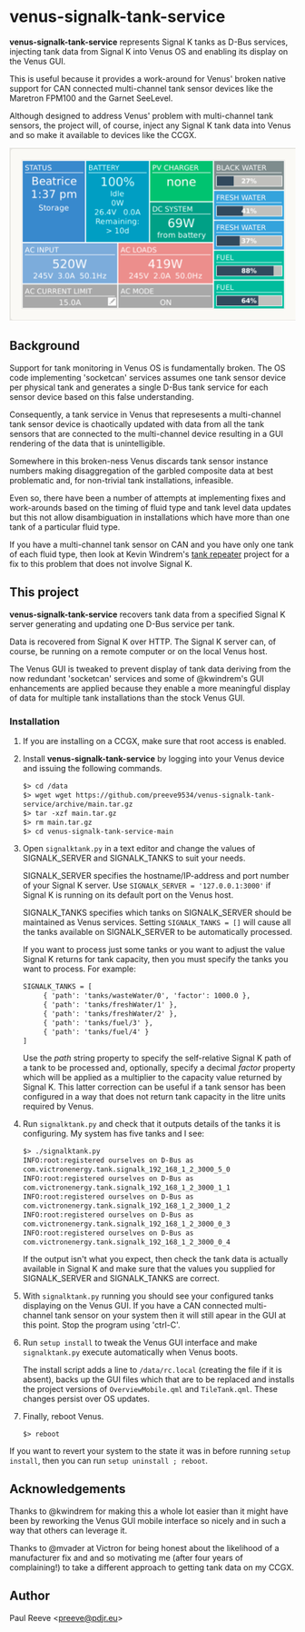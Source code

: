 # venus-signalk-tank-service

__venus-signalk-tank-service__ represents Signal K tanks as D-Bus
services, injecting tank data from Signal K into Venus OS and 
enabling its display on the Venus GUI.

This is useful because it provides a work-around for Venus' broken
native support for CAN connected multi-channel tank sensor devices
like the Maretron FPM100 and the Garnet SeeLevel.

Although designed to address Venus' problem with multi-channel tank
sensors, the project will, of course, inject any Signal K tank data
into Venus and so make it available to devices like the CCGX.

![CCGX tank display](venus.png)

## Background

Support for tank monitoring in Venus OS is fundamentally broken.
The OS code implementing 'socketcan' services assumes one tank sensor
device per physical tank and generates a single D-Bus tank service for
each sensor device based on this false understanding.

Consequently, a tank service in Venus that represesents a multi-channel
tank sensor device is chaotically updated with data from all the tank
sensors that are connected to the multi-channel device resulting in a
GUI rendering of the data that is unintelligible.

Somewhere in this broken-ness Venus discards tank sensor instance
numbers making disaggregation of the garbled composite data at best
problematic and, for non-trivial tank installations, infeasible.

Even so, there have been a number of attempts at implementing fixes
and work-arounds based on the timing of fluid type and tank level
data updates but this not allow disambiguation in installations which
have more than one tank of a particular fluid type.

If you have a multi-channel tank sensor on CAN and you have only one tank
of each fluid type, then look at Kevin Windrem's
[tank repeater](https://github.com/kwindrem/SeeLevel-N2K-Victron-VenusOS)
project for a fix to this problem that does not involve Signal K.

## This project

__venus-signalk-tank-service__ recovers tank data from a specified
Signal K server generating and updating one D-Bus service per tank.

Data is recovered from Signal K over HTTP.
The Signal K server can, of course, be running on a remote computer or
on the local Venus host.

The Venus GUI is tweaked to prevent display of tank data deriving from
the now redundant 'socketcan' services and some of @kwindrem's GUI
enhancements are applied because they enable a more meaningful display
of data for multiple tank installations than the stock Venus GUI.

### Installation

1. If you are installing on a CCGX, make sure that root access is
   enabled.
   
2. Install __venus-signalk-tank-service__ by logging into your Venus
   device and issuing the following commands.
   ```
   $> cd /data
   $> wget wget https://github.com/preeve9534/venus-signalk-tank-service/archive/main.tar.gz
   $> tar -xzf main.tar.gz
   $> rm main.tar.gz
   $> cd venus-signalk-tank-service-main
   ```

3. Open ```signalktank.py``` in a text editor and change the
   values of SIGNALK_SERVER and SIGNALK_TANKS to suit your needs.

   SIGNALK_SERVER specifies the hostname/IP-address and port
   number of your Signal K server.
   Use ```SIGNALK_SERVER = '127.0.0.1:3000'``` if Signal K is
   running on its default port on the Venus host.
   
   SIGNALK_TANKS specifies which tanks on SIGNALK_SERVER should
   be maintained as Venus services.
   Setting ```SIGNALK_TANKS = []``` will cause all the tanks
   available on SIGNALK_SERVER to be automatically processed.
   
   If you want to process just some tanks or you want to adjust the
   value Signal K returns for tank capacity, then you must specify the
   tanks you want to process. For example:
   ```
   SIGNALK_TANKS = [
        { 'path': 'tanks/wasteWater/0', 'factor': 1000.0 },
        { 'path': 'tanks/freshWater/1' },
        { 'path': 'tanks/freshWater/2' },
        { 'path': 'tanks/fuel/3' },
        { 'path': 'tanks/fuel/4' }
   ]
   ```
   
   Use the *path* string property to specify the self-relative Signal K
   path of a tank to be processed and, optionally, specify a decimal
   *factor* property which will be applied as a multiplier to the capacity
   value returned by Signal K.
   This latter correction can be useful if a tank sensor has been
   configured in a way that does not return tank capacity in the litre
   units required by Venus.
   
4. Run ```signalktank.py``` and check that it outputs details of the tanks
   it is configuring. My system has five tanks and I see:
   ```
   $> ./signalktank.py 
   INFO:root:registered ourselves on D-Bus as com.victronenergy.tank.signalk_192_168_1_2_3000_5_0
   INFO:root:registered ourselves on D-Bus as com.victronenergy.tank.signalk_192_168_1_2_3000_1_1
   INFO:root:registered ourselves on D-Bus as com.victronenergy.tank.signalk_192_168_1_2_3000_1_2
   INFO:root:registered ourselves on D-Bus as com.victronenergy.tank.signalk_192_168_1_2_3000_0_3
   INFO:root:registered ourselves on D-Bus as com.victronenergy.tank.signalk_192_168_1_2_3000_0_4
   ```
   If the output isn't what you expect, then check the tank data
   is actually available in Signal K and make sure that the values
   you supplied for SIGNALK_SERVER and SIGNALK_TANKS are correct.

5. With ```signalktank.py``` running you should see your configured tanks
   displaying on the Venus GUI.
   If you have a CAN connected multi-channel tank sensor on your system then
   it will still apear in the GUI at this point.
   Stop the program using 'ctrl-C'.

6. Run ```setup install``` to tweak the Venus GUI interface and make
   ```signalktank.py``` execute automatically when Venus boots.
   
   The install script adds a line to ```/data/rc.local``` (creating the file
   if it is absent), backs up the GUI files which that are to be replaced and
   installs the project versions of ```OverviewMobile.qml``` and
   ```TileTank.qml```.
   These changes persist over OS updates.
   
7. Finally, reboot Venus.
   ```
   $> reboot
   ```

If you want to revert your system to the state it was in before running
```setup install```, then you can run ```setup uninstall ; reboot```.

## Acknowledgements

Thanks to @kwindrem for making this a whole lot easier than it might have
been by reworking the Venus GUI mobile interface so nicely and in such a way
that others can leverage it.

Thanks to @mvader at Victron for being honest about the likelihood of a
manufacturer fix and and so motivating me (after four years of complaining!)
to take a different approach to getting tank data on my CCGX.

## Author

Paul Reeve \<<preeve@pdjr.eu>\>
